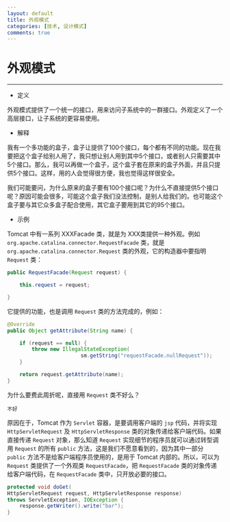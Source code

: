 ```yaml
---
layout: default
title: 外观模式
categories: [技术, 设计模式]
comments: true
---
```


# 外观模式

---

* 定义 

外观模式提供了一个统一的接口，用来访问子系统中的一群接口。外观定义了一个高层接口，让子系统的更容易使用。




* 解释

我有一个多功能的盒子，盒子让提供了100个接口，每个都有不同的功能。现在我要把这个盒子给别人用了，我只想让别人用到其中5个接口，或者别人只需要其中5个接口。那么，我可以再做一个盒子，这个盒子套在原来的盒子外面，并且只提供5个接口。这样，用的人会觉得很方便，我也觉得这样很安全。

我们可能要问，为什么原来的盒子要有100个接口呢？为什么不直接提供5个接口呢？原因可能会很多，可能这个盒子我们没法控制，是别人给我们的。也可能这个盒子要与其它众多盒子配合使用，其它盒子要用到其它的95个接口。


* 示例

Tomcat 中有一系列 XXXFacade 类，就是为 XXX类提供一种外观。例如 `org.apache.catalina.connector.RequestFacade` 类，就是 `org.apache.catalina.connector.Request` 类的外观，它的构造器中要指明 `Request` 类：

```java
public RequestFacade(Request request) {

    this.request = request;

}
```

它提供的功能，也是调用 `Request` 类的方法完成的，例如：

```java
@Override
public Object getAttribute(String name) {

    if (request == null) {
        throw new IllegalStateException(
                        sm.getString("requestFacade.nullRequest"));
    }

    return request.getAttribute(name);
}
```

为什么要费此周折呢，直接用 `Request` 类不好么？

```
不好
```

原因在于，Tomcat 作为 `Servlet` 容器，是要调用客户端的 `jsp` 代码，并将实现 `HttpServletRequest` 及 `HttpServletResponse` 类的对象传递给客户端代码。如果直接传递 `Request` 对象，那么知道 `Request` 实现细节的程序员就可以通过转型调用 `Request` 的所有 `public` 方法，这是我们不愿意看到的，因为其中一部分 `public` 方法不是给客户端程序员使用的，是用于 Tomcat 内部的。所以，可以为 `Request` 类提供了一个外观类 `RequestFacade`，把 `RequestFacade` 类的对象传递给客户端代码，在 `RequestFacade` 类中，只开放必要的接口。

```java
protected void doGet(
HttpServletRequest request, HttpServletResponse response) 
throws ServletException, IOException {
	response.getWriter().write("bar");
}
```




